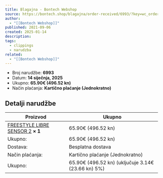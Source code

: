 ```yaml
---
title: Blagajna - Bontech Webshop
source: https://bontech.shop/blagajna/order-received/6993/?key=wc_order_jMHuFXVMDfWBQ
author:
  - "[[Bontech Webshop]]"
published: 2021-09-06
created: 2025-01-14
description: 
tags:
  - clippings
  - narudzba
related:
  - "[[Bontech Webshop]]"
---
```


- Broj narudžbe: **6993**
- Datum: **14 siječnja, 2025**
- Ukupno: **65.90€ (496.52 kn)**
- Način plaćanja: **Kartično plaćanje (Jednokratno)**

## Detalji narudžbe

| Proizvod | Ukupno |
| --- | --- |
| [FREESTYLE LIBRE SENSOR 2](https://bontech.shop/freestyle-libre-sensor-2/) **× 1** | 65.90€ (496.52 kn) |
| Ukupno: | 65.90€ (496.52 kn) |
| Dostava: | Besplatna dostava |
| Način plaćanja: | Kartično plaćanje (Jednokratno) |
| Ukupno: | 65.90€ (496.52 kn) (uključuje 3.14€ (23.66 kn) 5%) |
